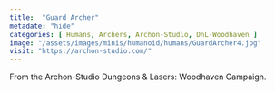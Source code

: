 ```yaml
---
title:  "Guard Archer"
metadate: "hide"
categories: [ Humans, Archers, Archon-Studio, DnL-Woodhaven ]
image: "/assets/images/minis/humanoid/humans/GuardArcher4.jpg"
visit: "https://archon-studio.com/"
---
```

From the Archon-Studio Dungeons & Lasers: Woodhaven Campaign.